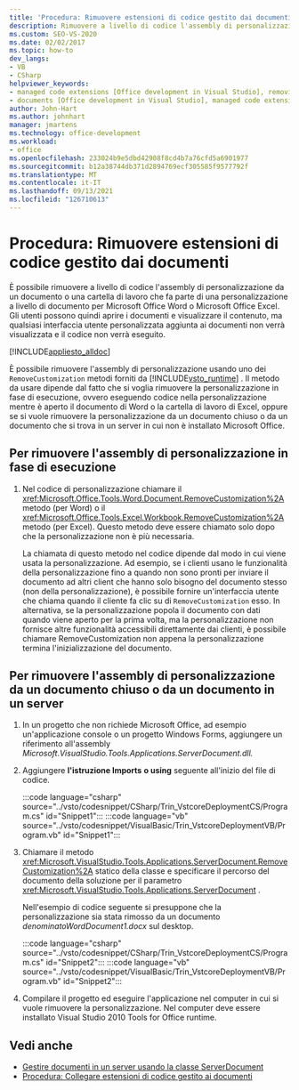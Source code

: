 ```yaml
---
title: 'Procedura: Rimuovere estensioni di codice gestito dai documenti'
description: Rimuovere a livello di codice l'assembly di personalizzazione da un documento o una cartella di lavoro che fa parte di una personalizzazione a livello di documento per Microsoft Word o Excel.
ms.custom: SEO-VS-2020
ms.date: 02/02/2017
ms.topic: how-to
dev_langs:
- VB
- CSharp
helpviewer_keywords:
- managed code extensions [Office development in Visual Studio], removing
- documents [Office development in Visual Studio], managed code extensions
author: John-Hart
ms.author: johnhart
manager: jmartens
ms.technology: office-development
ms.workload:
- office
ms.openlocfilehash: 233024b9e5dbd42908f8cd4b7a76cfd5a6901977
ms.sourcegitcommit: b12a38744db371d2894769ecf305585f9577792f
ms.translationtype: MT
ms.contentlocale: it-IT
ms.lasthandoff: 09/13/2021
ms.locfileid: "126710613"
---
```

# <a name="how-to-remove-managed-code-extensions-from-documents"></a>Procedura: Rimuovere estensioni di codice gestito dai documenti
  È possibile rimuovere a livello di codice l'assembly di personalizzazione da un documento o una cartella di lavoro che fa parte di una personalizzazione a livello di documento per Microsoft Office Word o Microsoft Office Excel. Gli utenti possono quindi aprire i documenti e visualizzare il contenuto, ma qualsiasi interfaccia utente personalizzata aggiunta ai documenti non verrà visualizzata e il codice non verrà eseguito.

 [!INCLUDE[appliesto_alldoc](../vsto/includes/appliesto-alldoc-md.md)]

 È possibile rimuovere l'assembly di personalizzazione usando uno dei `RemoveCustomization` metodi forniti da [!INCLUDE[vsto_runtime](../vsto/includes/vsto-runtime-md.md)] . Il metodo da usare dipende dal fatto che si voglia rimuovere la personalizzazione in fase di esecuzione, ovvero eseguendo codice nella personalizzazione mentre è aperto il documento di Word o la cartella di lavoro di Excel, oppure se si vuole rimuovere la personalizzazione da un documento chiuso o da un documento che si trova in un server in cui non è installato Microsoft Office.

## <a name="to-remove-the-customization-assembly-at-run-time"></a>Per rimuovere l'assembly di personalizzazione in fase di esecuzione

1. Nel codice di personalizzazione chiamare il <xref:Microsoft.Office.Tools.Word.Document.RemoveCustomization%2A> metodo (per Word) o il <xref:Microsoft.Office.Tools.Excel.Workbook.RemoveCustomization%2A> metodo (per Excel). Questo metodo deve essere chiamato solo dopo che la personalizzazione non è più necessaria.

     La chiamata di questo metodo nel codice dipende dal modo in cui viene usata la personalizzazione. Ad esempio, se i clienti usano le funzionalità della personalizzazione fino a quando non sono pronti per inviare il documento ad altri client che hanno solo bisogno del documento stesso (non della personalizzazione), è possibile fornire un'interfaccia utente che chiama quando il cliente fa clic su di `RemoveCustomization` esso. In alternativa, se la personalizzazione popola il documento con dati quando viene aperto per la prima volta, ma la personalizzazione non fornisce altre funzionalità accessibili direttamente dai clienti, è possibile chiamare RemoveCustomization non appena la personalizzazione termina l'inizializzazione del documento.

## <a name="to-remove-the-customization-assembly-from-a-closed-document-or-a-document-on-a-server"></a>Per rimuovere l'assembly di personalizzazione da un documento chiuso o da un documento in un server

1. In un progetto che non richiede Microsoft Office, ad esempio un'applicazione console o un progetto Windows Forms, aggiungere un riferimento all'assembly *Microsoft.VisualStudio.Tools.Applications.ServerDocument.dll.*

2. Aggiungere **l'istruzione Imports** **o using** seguente all'inizio del file di codice.

     :::code language="csharp" source="../vsto/codesnippet/CSharp/Trin_VstcoreDeploymentCS/Program.cs" id="Snippet1":::
     :::code language="vb" source="../vsto/codesnippet/VisualBasic/Trin_VstcoreDeploymentVB/Program.vb" id="Snippet1":::

3. Chiamare il metodo <xref:Microsoft.VisualStudio.Tools.Applications.ServerDocument.RemoveCustomization%2A> statico della classe e specificare il percorso del documento della soluzione per il parametro <xref:Microsoft.VisualStudio.Tools.Applications.ServerDocument> .

     Nell'esempio di codice seguente si presuppone che la personalizzazione sia stata rimosso da un documento *denominatoWordDocument1.docx* sul desktop.

     :::code language="csharp" source="../vsto/codesnippet/CSharp/Trin_VstcoreDeploymentCS/Program.cs" id="Snippet2":::
     :::code language="vb" source="../vsto/codesnippet/VisualBasic/Trin_VstcoreDeploymentVB/Program.vb" id="Snippet2":::

4. Compilare il progetto ed eseguire l'applicazione nel computer in cui si vuole rimuovere la personalizzazione. Nel computer deve essere installato Visual Studio 2010 Tools for Office runtime.

## <a name="see-also"></a>Vedi anche
- [Gestire documenti in un server usando la classe ServerDocument](../vsto/managing-documents-on-a-server-by-using-the-serverdocument-class.md)
- [Procedura: Collegare estensioni di codice gestito ai documenti](../vsto/how-to-attach-managed-code-extensions-to-documents.md)
